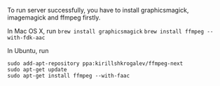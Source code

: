 To run server successfully, you have to install graphicsmagick, imagemagick and ffmpeg firstly. 

In Mac OS X, run 
`brew install graphicsmagick`
`brew install ffmpeg --with-fdk-aac`

In Ubuntu, run

```
sudo add-apt-repository ppa:kirillshkrogalev/ffmpeg-next
sudo apt-get update
sudo apt-get install ffmpeg --with-faac
```